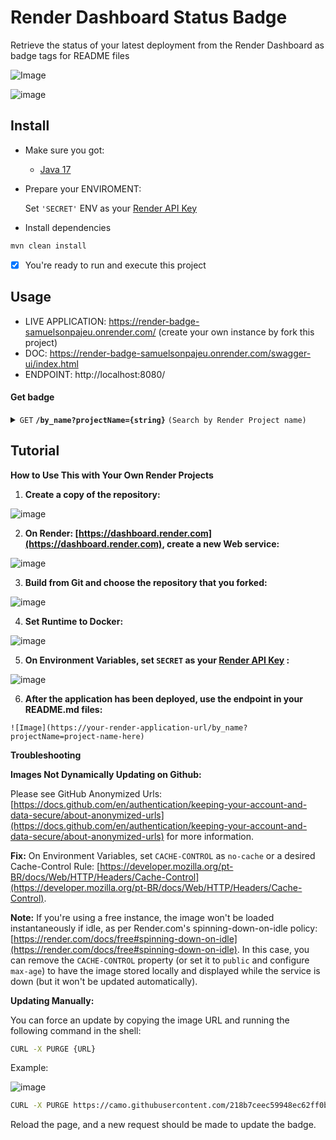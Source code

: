 # Render Dashboard Status Badge
Retrieve the status of your latest deployment from the Render Dashboard as badge tags for README files

![Image](https://render-badge-samuelsonpajeu.onrender.com/by_name?projectName=render-badge-samuelsonpajeu)

![image](https://github.com/SamuelsonPajeu/render-badge/assets/79151331/544cf095-99b6-46c7-86f0-0ee2f22b7116)


## Install
- Make sure you got:
  * [Java 17](https://www.oracle.com/java/technologies/javase/jdk17-archive-downloads.html)

- Prepare your ENVIROMENT:
  
   Set `'SECRET'` ENV as your [Render API Key](https://api-docs.render.com/reference/authentication )


- Install dependencies
 ```bash
 mvn clean install
 ```

- [x] You're ready to run and execute this project


## Usage
- LIVE APPLICATION: https://render-badge-samuelsonpajeu.onrender.com/ (create your own instance by fork this project)
- DOC: https://render-badge-samuelsonpajeu.onrender.com/swagger-ui/index.html
- ENDPOINT: http://localhost:8080/

#### Get badge

<details>
  <summary><code>GET</code> <code><b>/by_name?projectName={string}</b></code> <code>(Search by Render Project name)</code></summary>

##### Parameters

> | name              |  type     | data type      | description                         |
> |-------------------|-----------|----------------|-------------------------------------|
> | `string` |  required | string | Exactly match of Render Project Name |

##### Responses

> | http code     | content-type                      | response                                                            |
> |---------------|-----------------------------------|---------------------------------------------------------------------|
> | `200`         | `image/svg+xml`        |  Image/SVG       |
> | `404`         | `application/json`        |  `Project was not found`      |
> | `401`         | `application/json`        |  `SECRET was not been set`       |


##### Example cURL

> ```javascript
>  curl -X GET "http://localhost:8080/by_name?projectName=http-foxes-api" -H "accept: */*"
> ```

</details>


## Tutorial

**How to Use This with Your Own Render Projects**

1. **Create a copy of the repository:**

 ![image](https://github.com/SamuelsonPajeu/render-badge/assets/79151331/a29c326c-2526-4ce9-8246-9eeb88facc1b)

2. **On Render: [https://dashboard.render.com](https://dashboard.render.com), create a new Web service:**

  ![image](https://github.com/SamuelsonPajeu/render-badge/assets/79151331/3723b228-b3f4-4915-93a8-64366ef2d841)


3. **Build from Git and choose the repository that you forked:**

![image](https://github.com/SamuelsonPajeu/render-badge/assets/79151331/bf21f605-0ff6-42cb-83df-09588910778d)

4. **Set Runtime to Docker:**

![image](https://github.com/SamuelsonPajeu/render-badge/assets/79151331/7d81a4ba-9fef-48a9-9ff6-2d71b700e369)

5. **On Environment Variables, set `SECRET` as your [Render API Key](https://api-docs.render.com/reference/authentication) :**

![image](https://github.com/SamuelsonPajeu/render-badge/assets/79151331/3503f693-7201-4b79-bfdf-d69dba056e30)

6. **After the application has been deployed, use the endpoint in your README.md files:**

`![Image](https://your-render-application-url/by_name?projectName=project-name-here)`

**Troubleshooting**

**Images Not Dynamically Updating on Github:**

Please see GitHub Anonymized Urls: [https://docs.github.com/en/authentication/keeping-your-account-and-data-secure/about-anonymized-urls](https://docs.github.com/en/authentication/keeping-your-account-and-data-secure/about-anonymized-urls) for more information.

**Fix:** On Environment Variables, set `CACHE-CONTROL` as `no-cache` or a desired Cache-Control Rule: [https://developer.mozilla.org/pt-BR/docs/Web/HTTP/Headers/Cache-Control](https://developer.mozilla.org/pt-BR/docs/Web/HTTP/Headers/Cache-Control).

**Note:** If you're using a free instance, the image won't be loaded instantaneously if idle, as per Render.com's spinning-down-on-idle policy: [https://render.com/docs/free#spinning-down-on-idle](https://render.com/docs/free#spinning-down-on-idle). In this case, you can remove the `CACHE-CONTROL` property (or set it to `public` and configure `max-age`) to have the image stored locally and displayed while the service is down (but it won't be updated automatically).

**Updating Manually:**

You can force an update by copying the image URL and running the following command in the shell:

```bash
CURL -X PURGE {URL}
```

Example:

![image](https://github.com/SamuelsonPajeu/render-badge/assets/79151331/50094ec6-92b5-427b-b1b7-929ab56ddde5)

```bash
CURL -X PURGE https://camo.githubusercontent.com/218b7ceec59948ec62ff0b08b4e5a60808ed927d6bb1079b156f0f95b796362b/68747470733a2f2f72656e6465722d62616467652d73616d75656c736f6e70616a65752e6f6e72656e6465722e636f6d2f62795f6e616d653f70726f6a6563744e616d653d72656e6465722d62616467652d73616d75656c736f6e70616a6575
```

Reload the page, and a new request should be made to update the badge.



